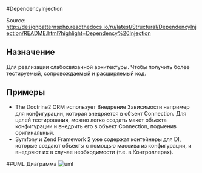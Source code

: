 #DependencyInjection

Source:  
http://designpatternsphp.readthedocs.io/ru/latest/Structural/DependencyInjection/README.html?highlight=Dependency%20Injection

## Назначение
Для реализации слабосвязанной архитектуры. Чтобы получить более тестируемый, сопровождаемый и расширяемый код.

## Примеры
* The Doctrine2 ORM использует Внедрение Зависимости например для конфигурации, которая внедряется в объект Connection. Для целей тестирования, можно легко создать макет объекта конфигурации и внедрить его в объект Connection, подменив оригинальный.
* Symfony и Zend Framework 2 уже содержат контейнеры для DI, которые создают объекты с помощью массива из конфигурации, и внедряют их в случае необходимости (т.е. в Контроллерах).

##UML Диаграмма
![uml](http://designpatternsphp.readthedocs.io/ru/latest/_images/uml30.png)